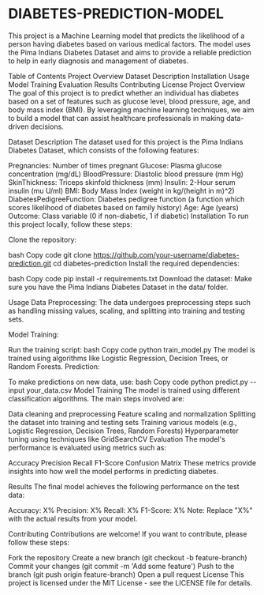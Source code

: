 # DIABETES-PREDICTION-MODEL
This project is a Machine Learning model that predicts the likelihood of a person having diabetes based on various medical factors. The model uses the Pima Indians Diabetes Dataset and aims to provide a reliable prediction to help in early diagnosis and management of diabetes.

Table of Contents
Project Overview
Dataset Description
Installation
Usage
Model Training
Evaluation
Results
Contributing
License
Project Overview
The goal of this project is to predict whether an individual has diabetes based on a set of features such as glucose level, blood pressure, age, and body mass index (BMI). By leveraging machine learning techniques, we aim to build a model that can assist healthcare professionals in making data-driven decisions.

Dataset Description
The dataset used for this project is the Pima Indians Diabetes Dataset, which consists of the following features:

Pregnancies: Number of times pregnant
Glucose: Plasma glucose concentration (mg/dL)
BloodPressure: Diastolic blood pressure (mm Hg)
SkinThickness: Triceps skinfold thickness (mm)
Insulin: 2-Hour serum insulin (mu U/ml)
BMI: Body Mass Index (weight in kg/(height in m)^2)
DiabetesPedigreeFunction: Diabetes pedigree function (a function which scores likelihood of diabetes based on family history)
Age: Age (years)
Outcome: Class variable (0 if non-diabetic, 1 if diabetic)
Installation
To run this project locally, follow these steps:

Clone the repository:

bash
Copy code
git clone https://github.com/your-username/diabetes-prediction.git
cd diabetes-prediction
Install the required dependencies:

bash
Copy code
pip install -r requirements.txt
Download the dataset: Make sure you have the Pima Indians Diabetes Dataset in the data/ folder.

Usage
Data Preprocessing: The data undergoes preprocessing steps such as handling missing values, scaling, and splitting into training and testing sets.

Model Training:

Run the training script:
bash
Copy code
python train_model.py
The model is trained using algorithms like Logistic Regression, Decision Trees, or Random Forests.
Prediction:

To make predictions on new data, use:
bash
Copy code
python predict.py --input your_data.csv
Model Training
The model is trained using different classification algorithms. The main steps involved are:

Data cleaning and preprocessing
Feature scaling and normalization
Splitting the dataset into training and testing sets
Training various models (e.g., Logistic Regression, Decision Trees, Random Forests)
Hyperparameter tuning using techniques like GridSearchCV
Evaluation
The model's performance is evaluated using metrics such as:

Accuracy
Precision
Recall
F1-Score
Confusion Matrix
These metrics provide insights into how well the model performs in predicting diabetes.

Results
The final model achieves the following performance on the test data:

Accuracy: X%
Precision: X%
Recall: X%
F1-Score: X%
Note: Replace "X%" with the actual results from your model.

Contributing
Contributions are welcome! If you want to contribute, please follow these steps:

Fork the repository
Create a new branch (git checkout -b feature-branch)
Commit your changes (git commit -m 'Add some feature')
Push to the branch (git push origin feature-branch)
Open a pull request
License
This project is licensed under the MIT License - see the LICENSE file for details.

